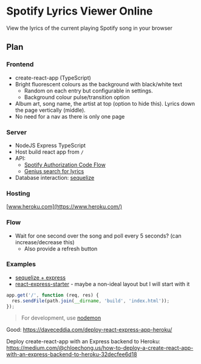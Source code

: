 # Spotify Lyrics Viewer Online
View the lyrics of the current playing Spotify song in your browser

## Plan

### Frontend
- create-react-app (TypeScript)
- Bright fluorescent colours as the background with black/white text
    - Random on each entry but configurable in settings.
    - Background colour pulse/transition option
- Album art, song name, the artist at top (option to hide this). Lyrics down the page vertically (middle).
- No need for a nav as there is only one page

### Server
- NodeJS Express TypeScript
- Host build react app from `/`
- API:
    - [Spotify Authorization Code Flow](https://developer.spotify.com/documentation/general/guides/authorization-guide/#authorization-code-flow)
    - [Genius search for lyrics](https://docs.genius.com/#search-h2)
- Database interaction: [sequelize](https://www.npmjs.com/package/sequelize)

### Hosting
[www.heroku.com](https://www.heroku.com/)

### Flow
- Wait for one second over the song and poll every 5 seconds? (can increase/decrease this)
    - Also provide a refresh button

### Examples
- [sequelize + express](https://github.com/sequelize/express-example)
- [react-express-starter](https://github.com/philnash/react-express-starter) - maybe a non-ideal layout but I will start with it

```javascript
app.get('/', function (req, res) {
  res.sendFile(path.join(__dirname, 'build', 'index.html'));
});
```

> For development, use [nodemon](https://www.npmjs.com/package/nodemon)



Good:
https://daveceddia.com/deploy-react-express-app-heroku/


Deploy create-react-app with an Express backend to Heroku:
https://medium.com/@chloechong.us/how-to-deploy-a-create-react-app-with-an-express-backend-to-heroku-32decfee6d18